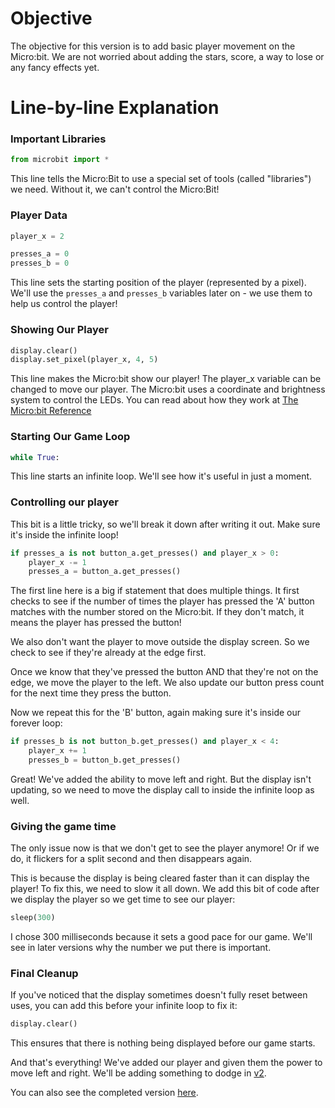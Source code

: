 # Objective
The objective for this version is to add basic player movement on the Micro:bit. We are not worried about adding the stars, score, a way to lose or any fancy effects yet.

# Line-by-line Explanation

### Important Libraries

```py
from microbit import *
```

This line tells the Micro:Bit to use a special set of tools (called "libraries") we need. Without it, we can't control the Micro:Bit!

### Player Data

```py
player_x = 2

presses_a = 0
presses_b = 0
```

This line sets the starting position of the player (represented by a pixel). We'll use the `presses_a` and `presses_b` variables later on - we use them to help us control the player!

### Showing Our Player

```py
display.clear()
display.set_pixel(player_x, 4, 5)
```

This line makes the Micro:bit show our player! The player_x variable can be changed to move our player. The Micro:bit uses a coordinate and brightness system to control the LEDs. You can read about how they work at [The Micro:bit Reference](https://microbit-micropython.readthedocs.io/en/latest/display.html)

### Starting Our Game Loop

```py
while True:
```

This line starts an infinite loop. We'll see how it's useful in just a moment.

### Controlling our player

This bit is a little tricky, so we'll break it down after writing it out. Make sure it's inside the infinite loop!

```py
if presses_a is not button_a.get_presses() and player_x > 0:
    player_x -= 1
    presses_a = button_a.get_presses()
```

The first line here is a big if statement that does multiple things. It first checks to see if the number of times the player has pressed the 'A' button matches with the number stored on the Micro:bit. If they don't match, it means the player has pressed the button!

We also don't want the player to move outside the display screen. So we check to see if they're already at the edge first.

Once we know that they've pressed the button AND that they're not on the edge, we move the player to the left. We also update our button press count for the next time they press the button.

Now we repeat this for the 'B' button, again making sure it's inside our forever loop:

```py
if presses_b is not button_b.get_presses() and player_x < 4:
    player_x += 1
    presses_b = button_b.get_presses()
```

Great! We've added the ability to move left and right. But the display isn't updating, so we need to move the display call to inside the infinite loop as well.

### Giving the game time

The only issue now is that we don't get to see the player anymore! Or if we do, it flickers for a split second and then disappears again.

This is because the display is being cleared faster than it can display the player! To fix this, we need to slow it all down. We add this bit of code after we display the player so we get time to see our player:

```py
sleep(300)
```

I chose 300 milliseconds because it sets a good pace for our game. We'll see in later versions why the number we put there is important.

### Final Cleanup

If you've noticed that the display sometimes doesn't fully reset between uses, you can add this before your infinite loop to fix it:

```py
display.clear()
```

This ensures that there is nothing being displayed before our game starts.

And that's everything! We've added our player and given them the power to move left and right. We'll be adding something to dodge in [v2](../v2/README.md).

You can also see the completed version [here](./v1.py).

